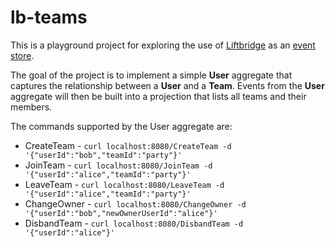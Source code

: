 # lb-teams

This is a playground project for exploring the use of [Liftbridge](https://liftbridge.io/) as an [event store](https://en.wikipedia.org/wiki/Event_store).

The goal of the project is to implement a simple **User** aggregate that captures the relationship between a **User** and a **Team**. Events from the **User** aggregate will then be built into a projection that lists all teams and their members.

The commands supported by the User aggregate are:

* CreateTeam - `curl localhost:8080/CreateTeam -d '{"userId":"bob","teamId":"party"}'`
* JoinTeam - `curl localhost:8080/JoinTeam -d '{"userId":"alice","teamId":"party"}'`
* LeaveTeam  - `curl localhost:8080/LeaveTeam -d '{"userId":"alice","teamId":"party"}'`
* ChangeOwner - `curl localhost:8080/ChangeOwner -d '{"userId":"bob","newOwnerUserId":"alice"}'`
* DisbandTeam - `curl localhost:8080/DisbandTeam -d '{"userId":"alice"}'`